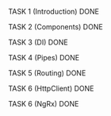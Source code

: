 TASK 1 (Introduction) DONE

TASK 2 (Components) DONE

TASK 3 (DI) DONE

TASK 4 (Pipes) DONE

TASK 5 (Routing) DONE

TASK 6 (HttpClient) DONE

TASK 6 (NgRx) DONE
